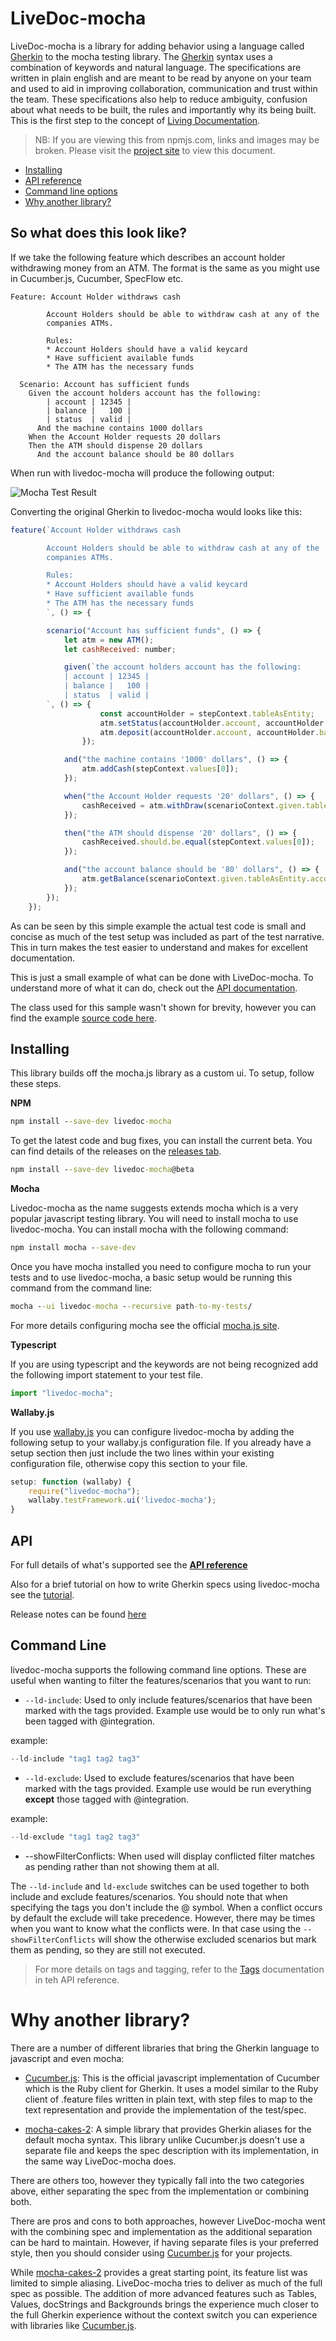 # LiveDoc-mocha
LiveDoc-mocha is a library for adding behavior using a language called [Gherkin](https://cucumber.io/docs/reference#gherkin) to the mocha testing library. The [Gherkin](https://cucumber.io/docs/reference#gherkin) syntax uses a combination of keywords and natural language. The specifications are written in plain english and are meant to be read by anyone on your team and used to aid in improving collaboration, communication and trust within the team. These specifications also help to reduce ambiguity, confusion about what needs to be built, the rules and importantly why its being built. This is the first step to the concept of [Living Documentation](https://leanpub.com/livingdocumentation).

> NB: If you are viewing this from npmjs.com, links and images may be broken. Please visit the [project site](https://github.com/dotnetprofessional/LiveDoc/blob/master/packages/livedoc-mocha#readme) to view this document.

* [Installing](README.md#Installing)
* [API reference](README.md#api)
* [Command line options](README.md#command-line)
* [Why another library?](README.md#why-another-library)

## So what does this look like?
If we take the following feature which describes an account holder withdrawing money from an ATM. The format is the same as you might use in Cucumber.js, Cucumber, SpecFlow etc.

```Gherkin
Feature: Account Holder withdraws cash

        Account Holders should be able to withdraw cash at any of the
        companies ATMs.

        Rules:
        * Account Holders should have a valid keycard
        * Have sufficient available funds
        * The ATM has the necessary funds

  Scenario: Account has sufficient funds
    Given the account holders account has the following:
        | account | 12345 |
        | balance |   100 |
        | status  | valid |
      And the machine contains 1000 dollars
    When the Account Holder requests 20 dollars
    Then the ATM should dispense 20 dollars
      And the account balance should be 80 dollars
```
When run with livedoc-mocha will produce the following output:

![Mocha Test Result](docs/images/Feature.PNG)

Converting the original Gherkin to livedoc-mocha would looks like this:

```js
feature(`Account Holder withdraws cash

        Account Holders should be able to withdraw cash at any of the
        companies ATMs.

        Rules:
        * Account Holders should have a valid keycard
        * Have sufficient available funds
        * The ATM has the necessary funds
        `, () => {

        scenario("Account has sufficient funds", () => {
            let atm = new ATM();
            let cashReceived: number;

            given(`the account holders account has the following:
            | account | 12345 |
            | balance |   100 |
            | status  | valid |
        `, () => {
                    const accountHolder = stepContext.tableAsEntity;
                    atm.setStatus(accountHolder.account, accountHolder.status);
                    atm.deposit(accountHolder.account, accountHolder.balance)
                });

            and("the machine contains '1000' dollars", () => {
                atm.addCash(stepContext.values[0]);
            });

            when("the Account Holder requests '20' dollars", () => {
                cashReceived = atm.withDraw(scenarioContext.given.tableAsEntity.account, stepContext.values[0]);
            });

            then("the ATM should dispense '20' dollars", () => {
                cashReceived.should.be.equal(stepContext.values[0]);
            });

            and("the account balance should be '80' dollars", () => {
                atm.getBalance(scenarioContext.given.tableAsEntity.account).should.be.equal(stepContext.values[0]);
            });
        });
    });
```

As can be seen by this simple example the actual test code is small and concise as much of the test setup was included as part of the test narrative. This in turn makes the test easier to understand and makes for excellent documentation.

This is just a small example of what can be done with LiveDoc-mocha. To understand more of what it can do, check out the [API documentation](docs/API.md).

The class used for this sample wasn't shown for brevity, however you can find the example [source code here](_src/test/Example.ts).

## Installing
This library builds off the mocha.js library as a custom ui. To setup, follow these steps.

__NPM__
```bat
npm install --save-dev livedoc-mocha
```
To get the latest code and bug fixes, you can install the current beta. You can find details of the releases on the [releases tab](https://github.com/dotnetprofessional/LiveDoc/releases).
```bat
npm install --save-dev livedoc-mocha@beta
```

__Mocha__

Livedoc-mocha as the name suggests extends mocha which is a very popular javascript testing library. You will need to install mocha to use livedoc-mocha. You can install mocha with the following command:

``` bat
npm install mocha --save-dev
```
Once you have mocha installed you need to configure mocha to run your tests and to use livedoc-mocha, a basic setup would be running this command from the command line:
```bat
mocha --ui livedoc-mocha --recursive path-to-my-tests/
```
For more details configuring mocha see the official [mocha.js site](http://mochajs.org/).

__Typescript__

If you are using typescript and the keywords are not being recognized add the following import statement to your test file.
```js
import "livedoc-mocha";
```

__Wallaby.js__

If you use [wallaby.js](https://wallabyjs.com/) you can configure livedoc-mocha by adding the following setup to your wallaby.js configuration file. If you already have a setup section then just include the two lines within your existing configuration file, otherwise copy this section to your file.
```js
setup: function (wallaby) {
    require("livedoc-mocha");
    wallaby.testFramework.ui('livedoc-mocha');
}
```
## API
For full details of what's supported see the [__API reference__](docs/API.md)

Also for a brief tutorial on how to write Gherkin specs using livedoc-mocha see the [tutorial](docs/Tutorial.md).

Release notes can be found [here](docs/ReleaseNotes.md)

## Command Line
livedoc-mocha supports the following command line options. These are useful when wanting to filter the features/scenarios that you want to run:

* <code>--ld-include</code>: Used to only include features/scenarios that have been marked with the tags provided. Example use would be to only run what's been tagged with @integration. 

example:
```js 
--ld-include "tag1 tag2 tag3"
```
* <code>--ld-exclude</code>: Used to exclude features/scenarios that have been marked with the tags provided. Example use would be run everything __except__ those tagged with @integration. 

example:
```js 
--ld-exclude "tag1 tag2 tag3"
```

* --showFilterConflicts: When used will display conflicted filter matches as pending rather than not showing them at all.

The <code>--ld-include</code> and <code>ld-exclude</code> switches can be used together to both include and exclude features/scenarios. You should note that when specifying the tags you don't include the @ symbol. When a conflict occurs by default the exclude will take precedence. However, there may be times when you want to know what the conflicts were. In that case using the <code>--showFilterConflicts</code> will show the otherwise excluded scenarios but mark them as pending, so they are still not executed.

> For more details on tags and tagging, refer to the [Tags](docs/API.md#tags) documentation in teh API reference.

# Why another library?
There are a number of different libraries that bring the Gherkin language to javascript and even mocha:

* [Cucumber.js](https://github.com/cucumber/cucumber-js): This is the official javascript implementation of Cucumber which is the Ruby client for Gherkin. It uses a model similar to the Ruby client of .feature files written in plain text, with step files to map to the text representation and provide the implementation of the test/spec.

* [mocha-cakes-2](https://github.com/iensu/mocha-cakes-2): A simple library that provides Gherkin aliases for the default mocha syntax. This library unlike Cucumber.js doesn't use a separate file and keeps the spec description with its implementation, in the same way LiveDoc-mocha does.

There are others too, however they typically fall into the two categories above, either separating the spec from the implementation or combining both.

There are pros and cons to both approaches, however LiveDoc-mocha went with the combining spec and implementation as the additional separation can be hard to maintain. However, if having separate files is your preferred style, then you should consider using [Cucumber.js](https://github.com/cucumber/cucumber-js) for your projects.

While [mocha-cakes-2](https://github.com/iensu/mocha-cakes-2) provides a great starting point, its feature list was limited to simple aliasing. LiveDoc-mocha tries to deliver as much of the full spec as possible. The addition of more advanced features such as Tables, Values, docStrings and Backgrounds brings the experience much closer to the full Gherkin experience without the context switch you can experience with libraries like [Cucumber.js](https://github.com/cucumber/cucumber-js).
